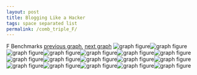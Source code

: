 ```yaml
---
layout: post
title: Blogging Like a Hacker
tags: space separated list
permalink: /comb_triple_F/
---
```


F Benchmarks
[previous graph](./comb_triple_EGG/), [next graph](./comb_triple_FACE/)
<img src="./images/triple/F/F-AVL_box.png" alt="graph figure"><img src="./images/triple/F/F-A_box.png" alt="graph figure"><img src="./images/triple/F/F-CYPHERD_box.png" alt="graph figure"><img src="./images/triple/F/F-EGG_box.png" alt="graph figure"><img src="./images/triple/F/F-FACE_box.png" alt="graph figure"><img src="./images/triple/F/F-FLOYD_box.png" alt="graph figure"><img src="./images/triple/F/F-F_box.png" alt="graph figure"><img src="./images/triple/F/F-H_box.png" alt="graph figure"><img src="./images/triple/F/F-JSOND_box.png" alt="graph figure"><img src="./images/triple/F/F-K_box.png" alt="graph figure"><img src="./images/triple/F/F-O_box.png" alt="graph figure"><img src="./images/triple/F/F-PDFD_box.png" alt="graph figure"><img src="./images/triple/F/F-RB_box.png" alt="graph figure"><img src="./images/triple/F/F-ROD_box.png" alt="graph figure"><img src="./images/triple/F/F-SMATRIX_box.png" alt="graph figure"><img src="./images/triple/F/F-SORTD_box.png" alt="graph figure"><img src="./images/triple/F/F-ZB_box.png" alt="graph figure">